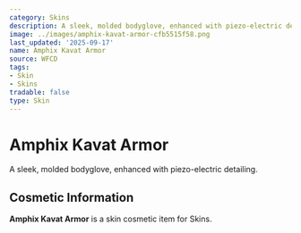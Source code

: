 ```yaml
---
category: Skins
description: A sleek, molded bodyglove, enhanced with piezo-electric detailing.
image: ../images/amphix-kavat-armor-cfb5515f58.png
last_updated: '2025-09-17'
name: Amphix Kavat Armor
source: WFCD
tags:
- Skin
- Skins
tradable: false
type: Skin
---
```


# Amphix Kavat Armor

A sleek, molded bodyglove, enhanced with piezo-electric detailing.

## Cosmetic Information

**Amphix Kavat Armor** is a skin cosmetic item for Skins.

